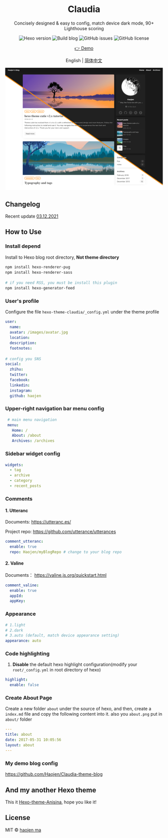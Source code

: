<h1 align="center">Claudia</h1>
<p align="center"> 
  Concisely designed & easy to config, match device dark mode, 90+ Lighthouse scoring
</p>

<p align="center">
  <img  alt="Hexo version" src="https://img.shields.io/badge/hexo%20version-%3E%3D%204.2-brightgreen">
  <img  alt="Build blog" src="https://github.com/Haojen/Claudia-theme-blog/workflows/Build%20Claudia%20blog/badge.svg?branch=master">
  <img  alt="GitHub issues" src="https://img.shields.io/github/issues/Haojen/hexo-theme-Claudia">
  <img  alt="GitHub license" src="https://img.shields.io/github/license/Haojen/hexo-theme-Claudia">
</p>

<p align="center">
  <a href="https://haojen.github.io/Claudia-theme-blog/" rel="nofollow">👉 Demo</a>
</p>

<p align="center">
  <span>English | </span> 
  <a href="README-CN.md" rel="nofollow">简体中文</a>
</p>

![cover](./screenshot/claudia-cover-v2.png)

## Changelog
Recent update [03.12.2021](CHANGELOG.md)

## How to Use

### Install depend

Install to Hexo blog root directory, **Not theme directory** 
```bash
npm install hexo-renderer-pug 
npm install hexo-renderer-sass

# if you need RSS, you must be install this plugin
npm install hexo-generator-feed
```

### User's profile

Configure the file `hexo-theme-claudia/_config.yml` under the theme profile

```yaml
user:
  name: 
  avatar: /images/avatar.jpg
  location:
  description:
  footnotes:

# config you SNS
social:
  zhihu:
  twitter:
  facebook:
  linkedin:
  instagram:
  github: haojen

```

### Upper-right navigation bar menu config

```yaml
 # main menu navigation
 menu:
   Home: /
   About: /about
   Archives: /archives
```

### Sidebar widget config
```yaml
widgets:
  - tag
  - archive
  - category
  - recent_posts
```

### Comments

#### 1. Utteranc
Documents: https://utteranc.es/

Project repo: https://github.com/utterance/utterances

```yaml
comment_utteranc:
  enable: true
  repo: Haojen/myBlogRepo # change to your blog repo
```

#### 2. Valine
Documents： https://valine.js.org/quickstart.html

```yaml
comment_valine:
  enable: true
  appId:
  appKey:
```

### Appearance
```yaml
# 1.light 
# 2.dark
# 3.auto (default, match device appearance setting)
appearance: auto
```

### Code highlighting

1. **Disable** the default hexo highlight configuration(modify your `root/_config.yml` in root directory of hexo)

```yaml
highlight:
  enable: false
```

### Create About Page

Create a new folder `about` under the source of hexo, and then, create a `index.md` file and copy the following content into it.
also you `about.png` put in `about/` folder

```yaml
---
title: about
date: 2017-05-31 10:05:56
layout: about
---
```

### My demo blog config
https://github.com/Haojen/Claudia-theme-blog

## And my another Hexo theme
This it [Hexo-theme-Anisina](https://github.com/Haojen/hexo-theme-Anisina), hope you like it!

## License
MIT © [haojen ma](http://haojen.github.io)
